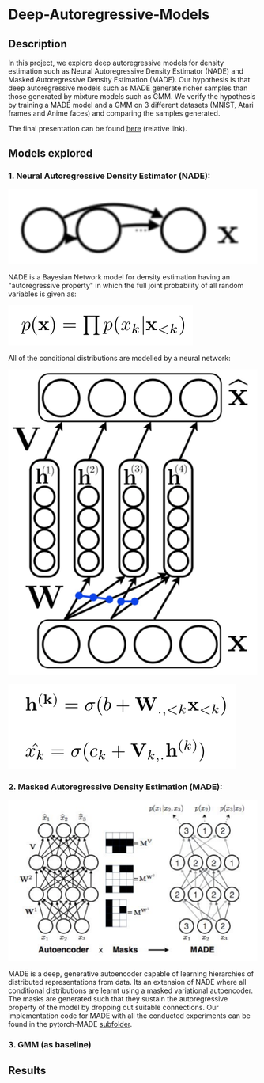# Deep-Autoregressive-Models

## Description
In this project, we explore deep autoregressive models for density estimation such as Neural Autoregressive Density Estimator (NADE) and Masked Autoregressive Density Estimation (MADE). Our hypothesis is that deep autoregressive models such as MADE generate richer samples than those generated by mixture models such as GMM. We verify the hypothesis by training a MADE model and a GMM on 3 different datasets (MNIST, Atari frames and Anime faces) and comparing the samples generated. 

The final presentation can be found [here](Project_presentation.pdf) (relative link).

## Models explored
### 1. Neural Autoregressive Density Estimator (NADE):

![Alt text](imgs/nade_pgm.png?s=100)

NADE is a Bayesian Network model for density estimation having an "autoregressive property" in which the full joint probability of all random variables is given as:

![Alt text](imgs/nade_pdf.png)

All of the conditional distributions are modelled by a neural network:

![Alt text](imgs/nade_net.png)

![Alt text](imgs/nade_neteq.png)



### 2. Masked Autoregressive Density Estimation (MADE):

![Alt text](imgs/made_net.png)

MADE is a deep, generative autoencoder capable of learning hierarchies of distributed representations from data. Its an extension of NADE where all conditional distributions are learnt using a masked variational autoencoder. The masks are generated such that they sustain the autoregressive property of the model by dropping out suitable connections. Our implementation code for MADE with all the conducted experiments can be found in the pytorch-MADE [subfolder](pytorch-MADE).

### 3. GMM (as baseline)

## Results



